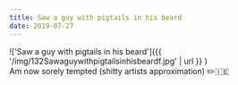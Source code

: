 ```yaml
---
title: Saw a guy with pigtails in his beard
date: 2019-07-27
---
```


!['Saw a guy with pigtails in his beard']({{ '/img/132Sawaguywithpigtailsinhisbeardf.jpg' | url }} )
<br>
Am now sorely tempted (shitty artists approximation) ✏️🇮🇪